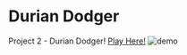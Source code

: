 # Durian Dodger
Project 2 - Durian Dodger!
[Play Here!](https://neekyo.github.io/Durian-Dodger-Game/ "Play here")
![demo](demo.gif)

